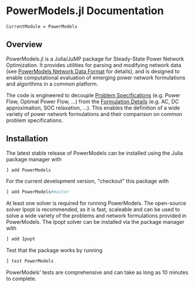 # PowerModels.jl Documentation

```@meta
CurrentModule = PowerModels
```

## Overview

PowerModels.jl is a Julia/JuMP package for Steady-State Power Network Optimization. It provides utilities for parsing and modifying network data (see [PowerModels Network Data Format](@ref) for details), and is designed to enable computational evaluation of emerging power network formulations and algorithms in a common platform.

The code is engineered to decouple [Problem Specifications](@ref) (e.g. Power Flow, Optimal Power Flow, ...) from the [Formulation Details](@ref) (e.g. AC, DC approximation, SOC relaxation, ...). This enables the definition of a wide variety of power network formulations and their comparison on common problem specifications.

## Installation

The latest stable release of PowerModels can be installed using the Julia package manager with

```julia
] add PowerModels
```

For the current development version, "checkout" this package with

```julia
] add PowerModels#master
```

At least one solver is required for running PowerModels.  The open-source solver Ipopt is recommended, as it is fast, scaleable and can be used to solve a wide variety of the problems and network formulations provided in PowerModels.  The Ipopt solver can be installed via the package manager with

```julia
] add Ipopt
```

Test that the package works by running

```julia
] test PowerModels
```

PowerModels' tests are comprehensive and can take as long as 10 minutes to complete.
